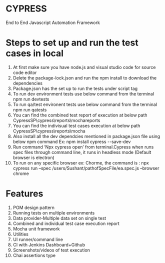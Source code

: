 # CYPRESS
 End to End Javascript Automation Framework
 
# Steps to set up and run the test cases in local 
1. At first make sure you have node.js and visual studio code for source code editor 
2. Delete the package-lock.json and run the npm install to download the dependencies
3. Package.json has the set up to run the tests under script tag
4. To run dev environment tests use below command from the terminal
  npm run devtests
5. To run qa/test environent tests use below command from the terminal
  npm run qatests
6. You can find the combined test report of execution at below path
  CypressSP\cypress\reports\mochareports
7. You can find the indivisual test cases execution at below path
  CypressSP\cypress\reports\mocha
8. Also install all the dev dependcies mentioned in package.json file using below npm command
  Ex:	npm install cypress --save-dev
9.	Run command ‘Npx cypress open’ from terminal.Cypress when runs spec files through command line, it runs in headless mode (Default browser is electron)
10.	To run on any specific browser ex: Chorme, the command is : npx cypress run –spec /users/Sushant/pathofSpecFile/ea.spec.js –browser chrome
 
# Features 
1. POM design pattern
2. Running tests on multiple environments
3. Data provider-Multiple data set on single test
4. Combined and individual test case execution report
5. Mocha unit framework 
6. Utilities 
7. UI runner/command line 
8. CI with Jenkins  Dashboard+Github  
9. Screenshots/videos of test execution  
10. Chai assertions type  
